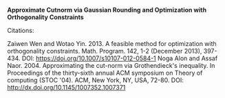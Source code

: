 **Approximate Cutnorm via Gaussian Rounding and Optimization with Orthogonality Constraints**

Citations:

Zaiwen Wen and Wotao Yin. 2013. A feasible method for optimization with orthogonality constraints. Math. Program. 142, 1-2 (December 2013), 397-434. DOI: https://doi.org/10.1007/s10107-012-0584-1
Noga Alon and Assaf Naor. 2004. Approximating the cut-norm via Grothendieck's inequality. In Proceedings of the thirty-sixth annual ACM symposium on Theory of computing (STOC '04). ACM, New York, NY, USA, 72-80. DOI: http://dx.doi.org/10.1145/1007352.1007371
